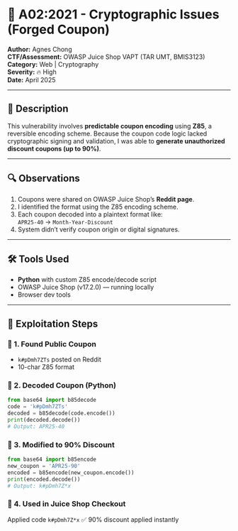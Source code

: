 # 🔐 A02:2021 - Cryptographic Issues (Forged Coupon)
**Author:** Agnes Chong  
**CTF/Assessment:** OWASP Juice Shop VAPT (TAR UMT, BMIS3123)  
**Category:** Web | Cryptography  
**Severity:** 🔥 High  
**Date:** April 2025

---

## 📖 Description

This vulnerability involves **predictable coupon encoding** using **Z85**, a reversible encoding scheme. Because the coupon code logic lacked cryptographic signing and validation, I was able to **generate unauthorized discount coupons (up to 90%)**.

---

## 🔍 Observations

1. Coupons were shared on OWASP Juice Shop’s **Reddit page**.
2. I identified the format using the Z85 encoding scheme.
3. Each coupon decoded into a plaintext format like:  
   `APR25-40` → `Month-Year-Discount`
4. System didn’t verify coupon origin or digital signatures.

---

## 🛠️ Tools Used

- **Python** with custom Z85 encode/decode script
- OWASP Juice Shop (v17.2.0) — running locally
- Browser dev tools

---

## 🧪 Exploitation Steps

### 🔹 1. Found Public Coupon
- `k#pDmh7ZTs` posted on Reddit
- 10-char Z85 format

### 🔹 2. Decoded Coupon (Python)

```python
from base64 import b85decode
code = 'k#pDmh7ZTs'
decoded = b85decode(code.encode())
print(decoded.decode())
# Output: APR25-40
```

### 🔹 3. Modified to 90% Discount

```python
from base64 import b85encode
new_coupon = 'APR25-90'
encoded = b85encode(new_coupon.encode())
print(encoded.decode())
# Output: k#pDmh7Z*x
```

### 🔹 4. Used in Juice Shop Checkout
Applied code `k#pDmh7Z*x`
✅ 90% discount applied instantly

